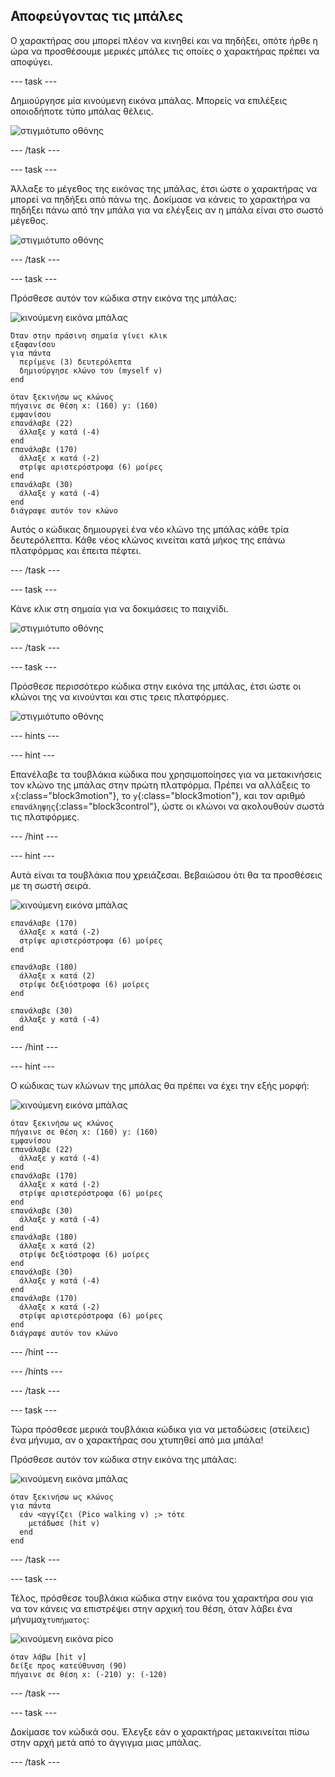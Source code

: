 ## Αποφεύγοντας τις μπάλες

Ο χαρακτήρας σου μπορεί πλέον να κινηθεί και να πηδήξει, οπότε ήρθε η ώρα να προσθέσουμε μερικές μπάλες τις οποίες ο χαρακτήρας πρέπει να αποφύγει.

--- task ---

Δημιούργησε μία κινούμενη εικόνα μπάλας. Μπορείς να επιλέξεις οποιοδήποτε τύπο μπάλας θέλεις.

![στιγμιότυπο οθόνης](images/dodge-balls.png)

--- /task ---

--- task ---

Άλλαξε το μέγεθος της εικόνας της μπάλας, έτσι ώστε ο χαρακτήρας να μπορεί να πηδήξει από πάνω της. Δοκίμασε να κάνεις το χαρακτήρα να πηδήξει πάνω από την μπάλα για να ελέγξεις αν η μπάλα είναι στο σωστό μέγεθος.

![στιγμιότυπο οθόνης](images/dodge-ball-resize.png)

--- /task ---

--- task ---

Πρόσθεσε αυτόν τον κώδικα στην εικόνα της μπάλας:

![κινούμενη εικόνα μπάλας](images/ball_sprite.png)

```blocks3
Όταν στην πράσινη σημαία γίνει κλικ
εξαφανίσου
για πάντα 
  περίμενε (3) δευτερόλεπτα
  δημιούργησε κλώνο του (myself v)
end
```

```blocks3
όταν ξεκινήσω ως κλώνος
πήγαινε σε θέση x: (160) y: (160)
εμφανίσου
επανάλαβε (22) 
  άλλαξε y κατά (-4)
end
επανάλαβε (170) 
  άλλαξε x κατά (-2)
  στρίψε αριστερόστροφα (6) μοίρες
end
επανάλαβε (30) 
  άλλαξε y κατά (-4)
end
διάγραψε αυτόν τον κλώνο
```

Αυτός ο κώδικας δημιουργεί ένα νέο κλώνο της μπάλας κάθε τρία δευτερόλεπτα. Κάθε νέος κλώνος κινείται κατά μήκος της επάνω πλατφόρμας και έπειτα πέφτει.

--- /task ---

--- task ---

Κάνε κλικ στη σημαία για να δοκιμάσεις το παιχνίδι.

![στιγμιότυπο οθόνης](images/dodge-ball-test.png)

--- /task ---

--- task ---

Πρόσθεσε περισσότερο κώδικα στην εικόνα της μπάλας, έτσι ώστε οι κλώνοι της να κινούνται και στις τρεις πλατφόρμες.

![στιγμιότυπο οθόνης](images/dodge-ball-more-motion.png)

--- hints ---

--- hint ---

Επανέλαβε τα τουβλάκια κώδικα που χρησιμοποίησες για να μετακινήσεις τον κλώνο της μπάλας στην πρώτη πλατφόρμα. Πρέπει να αλλάξεις το `x`{:class="block3motion"}, το `y`{:class="block3motion"}, και τον αριθμό `επανάληψης`{:class="block3control"}, ώστε οι κλώνοι να ακολουθούν σωστά τις πλατφόρμες.

--- /hint ---

--- hint ---

Αυτά είναι τα τουβλάκια που χρειάζεσαι. Βεβαιώσου ότι θα τα προσθέσεις με τη σωστή σειρά.

![κινούμενη εικόνα μπάλας](images/ball_sprite.png)

```blocks3
επανάλαβε (170) 
  άλλαξε x κατά (-2)
  στρίψε αριστερόστροφα (6) μοίρες
end

επανάλαβε (180) 
  άλλαξε x κατά (2)
  στρίψε δεξιόστροφα (6) μοίρες
end

επανάλαβε (30) 
  άλλαξε y κατά (-4)
end
```

--- /hint ---

--- hint ---

Ο κώδικας των κλώνων της μπάλας θα πρέπει να έχει την εξής μορφή:

![κινούμενη εικόνα μπάλας](images/ball_sprite.png)

```blocks3
όταν ξεκινήσω ως κλώνος
πήγαινε σε θέση x: (160) y: (160)
εμφανίσου
επανάλαβε (22) 
  άλλαξε y κατά (-4)
end
επανάλαβε (170) 
  άλλαξε x κατά (-2)
  στρίψε αριστερόστροφα (6) μοίρες
end
επανάλαβε (30) 
  άλλαξε y κατά (-4)
end
επανάλαβε (180) 
  άλλαξε x κατά (2)
  στρίψε δεξιόστροφα (6) μοίρες
end
επανάλαβε (30) 
  άλλαξε y κατά (-4)
end
επανάλαβε (170) 
  άλλαξε x κατά (-2)
  στρίψε αριστερόστροφα (6) μοίρες
end
διάγραψε αυτόν τον κλώνο
```

--- /hint ---

--- /hints ---

--- /task ---

--- task ---

Τώρα πρόσθεσε μερικά τουβλάκια κώδικα για να μεταδώσεις (στείλεις) ένα μήνυμα, αν ο χαρακτήρας σου χτυπηθεί από μια μπάλα!

Πρόσθεσε αυτόν τον κώδικα στην εικόνα της μπάλας:

![κινούμενη εικόνα μπάλας](images/ball_sprite.png)

```blocks3
όταν ξεκινήσω ως κλώνος
για πάντα 
  εάν <αγγίζει (Pico walking v) ;> τότε 
    μετάδωσε (hit v)
  end
end
```

--- /task ---

--- task ---

Τέλος, πρόσθεσε τουβλάκια κώδικα στην εικόνα του χαρακτήρα σου για να τον κάνεις να επιστρέψει στην αρχική του θέση, όταν λάβει ένα μήνυμα`χτυπήματος`:

![κινούμενη εικόνα pico](images/pico_walking_sprite.png)

```blocks3
όταν λάβω [hit v]
δείξε προς κατεύθυνση (90)
πήγαινε σε θέση x: (-210) y: (-120)
```

--- /task ---

--- task ---

Δοκίμασε τον κώδικά σου. Έλεγξε εάν ο χαρακτήρας μετακινείται πίσω στην αρχή μετά από το άγγιγμα μιας μπάλας.

--- /task ---
